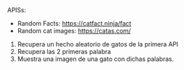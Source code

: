 APISs:

- Random Facts: https://catfact.ninja/fact
- Random cat images: https://catas.com/

1. Recupera un hecho aleatorio de gatos de la primera API
2. Recupera las 2 primeras palabra
3. Muestra una imagen de una gato con dichas palabras.

